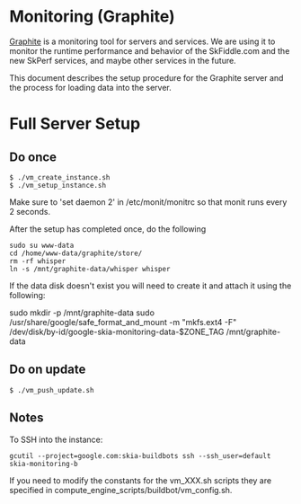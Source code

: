 Monitoring (Graphite)
=====================

[Graphite](https://graphite.readthedocs.org/en/latest/) is a monitoring tool
for servers and services. We are using it to monitor the runtime performance
and behavior of the SkFiddle.com and the new SkPerf services, and maybe other
services in the future.

This document describes the setup procedure for the Graphite server and the
process for loading data into the server.

Full Server Setup
=================

Do once
-------

    $ ./vm_create_instance.sh
    $ ./vm_setup_instance.sh

Make sure to 'set daemon 2' in /etc/monit/monitrc so that monit
runs every 2 seconds.

After the setup has completed once, do the following

    sudo su www-data
    cd /home/www-data/graphite/store/
    rm -rf whisper
    ln -s /mnt/graphite-data/whisper whisper

If the data disk doesn't exist you will need to create it and attach it using
the following:

  sudo mkdir -p /mnt/graphite-data
  sudo /usr/share/google/safe_format_and_mount -m "mkfs.ext4 -F" \
    /dev/disk/by-id/google-skia-monitoring-data-$ZONE_TAG /mnt/graphite-data


Do on update
------------

    $ ./vm_push_update.sh

Notes
-----
To SSH into the instance:

    gcutil --project=google.com:skia-buildbots ssh --ssh_user=default skia-monitoring-b

If you need to modify the constants for the vm_XXX.sh scripts they are
specified in compute_engine_scripts/buildbot/vm_config.sh.
